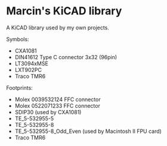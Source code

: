 # Marcin's KiCAD library

A KiCAD library used by my own projects.

Symbols:
- CXA1081
- DIN41612 Type C connector 3x32 (96pin)
- LT3094xMSE
- LXT902PC
- Traco TMR6

Footprints:
- Molex 0039532124 FFC connector
- Molex 0522071233 FFC connector
- SDIP30 (used by CXA1081)
- TE_5-532955-5
- TE_5-532955-8
- TE_5-532955-8_Odd_Even (used by Macintosh II FPU card)
- Traco TMR6
